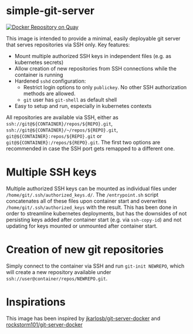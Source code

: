 # simple-git-server

[![Docker Repository on Quay](https://quay.io/repository/coders-lair/simple-git-server/status?token=82d2c4bd-9c54-4b6e-9be4-f27435846edc "Docker Repository on Quay")](https://quay.io/repository/coders-lair/simple-git-server)

This image is intended to provide a minimal, easily deployable git server that serves repositories via SSH only.
Key features:

* Mount multiple authorized SSH keys in independent files (e.g. as kubernetes secrets)
* Allow creation of new repositories from SSH connections while the container is running
* Hardened `sshd` configuration:
    * Restrict login options to only `publickey`. No other SSH authorization methods are allowed.
    * `git` user has `git-shell` as default shell
* Easy to setup and run, especially in kubernetes contexts

All repositories are available via SSH, either as `ssh://git@${CONTAINER}/repos/${REPO}.git`, `ssh://git@${CONTAINER}/~/repos/${REPO}.git`, `git@${CONTAINER}:repos/${REPO}.git` or `git@${CONTAINER}:/repos/${REPO}.git`.
The first two options are recommended in case the SSH port gets remapped to a different one.

# Multiple SSH keys

Multiple authorized SSH keys can be mounted as individual files under `/home/git/.ssh/authorized_keys.d/`.
The `/entrypoint.sh` script concatenates all of these files upon container start and overwrites `/home/git/.ssh/authorized_keys` with the result.
This has been done in order to streamline kubernetes deployments, but has the downsides of not persisting keys added after container start (e.g. via `ssh-copy-id`) and not updating for keys mounted or unmounted after container start.

# Creation of new git repositories

Simply connect to the container via SSH and run `git-init NEWREPO`, which will create a new repository available under `ssh://user@container/repos/NEWREPO.git`.

# Inspirations

This image has been inspired by [jkarlosb/git-server-docker](https://github.com/jkarlosb/git-server-docker) and [rockstorm101/git-server-docker](https://github.com/rockstorm101/git-server-docker)